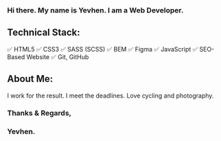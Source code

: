 ### Hi there. My name is Yevhen. I am a Web Developer.

## Technical Stack:
 ✅ HTML5
 ✅ CSS3
 ✅ SASS (SCSS)
 ✅ BEM
 ✅ Figma
 ✅ JavaScript
 ✅ SEO-Based Website
 ✅ Git, GitHub

## About Me:
I work for the result. I meet the deadlines.
Love cycling and photography.

### Thanks & Regards,
### Yevhen.
